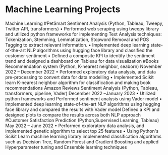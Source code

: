 # Machine Learning Projects

Machine Learning
#PetSmart Sentiment Analysis (Python, Tableau, Tweepy, Twitter API, transformers)
• Performed web scraping using tweepy library and utilized python frameworks for implementing Text Analysis techniques: 
Tokenization, Stemming, Lemmatization, Stopword Removal and POS Tagging to extract relevant information.
• Implemented deep learning state-of-the-art NLP algorithms using hugging face library and classified the customer sentiment
• Defined a composite KPI to identify the sentiment trend and designed a dashboard on Tableau for data visualization
#Books Recommendation system (Python, K-nearest neighbor, seaborn) November 2022 – December 2022
• Performed exploratory data analysis, and data pre-processing to convert data for data modelling
• Implemented Scikit learn K-nearest neighbor algorithm for classification and making book recommendations
 Amazon Reviews Sentiment Analysis (Python, Tableau, transformers, pipeline, Vader) December 2022 –January 2023
• Utilized python frameworks and Performed sentiment analysis using Vader model 
• Implemented deep learning state-of-the-art NLP algorithms using hugging face library and compared the results with Vader 
  model Defined a KPI and designed plots to compare the results across both NLP approach
#Customer Satisfaction Prediction (Python,Supervised Learning, Tableau) May 2022 – June 2022
• Performed exploratory data analysis, and implemented genetic algorithm to select top 25 features 
• Using Python's Scikit Learn machine learning library implemented classification algorithms such as Decision Tree, Random 
  Forest and Gradient Boosting and applied Hyperparameter tuning and Ensemble learning techniques
